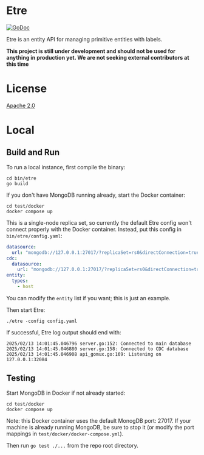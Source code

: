 # Etre

[![GoDoc](https://godoc.org/github.com/square/etre?status.svg)](https://pkg.go.dev/github.com/square/etre?tab=doc)

Etre is an entity API for managing primitive entities with labels.

**This project is still under development and should not be used for anything in production yet. We are not seeking external contributors at this time**

# License

[Apache 2.0](http://www.apache.org/licenses/LICENSE-2.0)

# Local

## Build and Run

To run a local instance, first compile the binary:

```
cd bin/etre
go build
```

If you don't have MongoDB running already, start the Docker container:

```
cd test/docker
docker compose up
```

This is a single-node replica set, so currently the default Etre config won't connect properly with the Docker container.
Instead, put this config in `bin/etre/config.yaml`:

```yaml
datasource:
  url: "mongodb://127.0.0.1:27017/?replicaSet=rs0&directConnection=true"
cdc:
  datasource:
    url: "mongodb://127.0.0.1:27017/?replicaSet=rs0&directConnection=true"
entity:
  types:
    - host
```

You can modify the `entity` list if you want; this is just an example.

Then start Etre:

```
./etre -config config.yaml
```

If successful, Etre log output should end with:

```
2025/02/13 14:01:45.046796 server.go:152: Connected to main database
2025/02/13 14:01:45.046880 server.go:158: Connected to CDC database
2025/02/13 14:01:45.046908 api_gomux.go:169: Listening on 127.0.0.1:32084
```

## Testing

Start MongoDB in Docker if not already started:

```
cd test/docker
docker compose up
```

Note: this Docker container uses the default MonogDB port: 27017.
If your machine is already running MongoDB, be sure to stop it (or modify the port mappings in `test/docker/docker-compose.yml`).

Then run `go test ./...` from the repo root directory.

